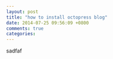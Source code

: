```yaml
---
layout: post
title: "how to install octopress blog"
date: 2014-07-25 09:56:09 +0800
comments: true
categories: 
---
```


sadfaf

